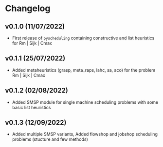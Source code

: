 # Changelog

<!--next-version-placeholder-->

## v0.1.0 (11/07/2022)

- First release of `pyscheduling` containing constructive and list heuristics for Rm | Sijk | Cmax
  
## v0.1.1 (25/07/2022)

- Added metaheuristics (grasp, meta_raps, lahc, sa, aco) for the problem Rm | Sijk | Cmax

## v0.1.2 (02/08/2022)

- Added SMSP module for single machine scheduling problems with some basic list heuristics

## v0.1.3 (12/09/2022)

- Added multiple SMSP variants, Added flowshop and jobshop scheduling problems (stucture and few methods)

